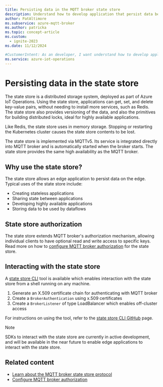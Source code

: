 ```yaml
---
title: Persisting data in the MQTT broker state store
description: Understand how to develop application that persist data between sessions using the state store.
author: PatAltimore
ms.subservice: azure-mqtt-broker
ms.author: patricka
ms.topic: concept-article
ms.custom:
  - ignite-2023
ms.date: 11/12/2024

#CustomerIntent: As an developer, I want understand how to develop application that persist data between sessions using the state store.
ms.service: azure-iot-operations
---
```


# Persisting data in the state store

The state store is a distributed storage system, deployed as part of Azure IoT Operations. Using the state store, applications can get, set, and delete key-value pairs, without needing to install more services, such as Redis. The state store also provides versioning of the data, and also the primitives for building distributed locks, ideal for highly available applications.

Like Redis, the state store uses in memory storage. Stopping or restarting the Kubernetes cluster causes the state store contents to be lost.

The state store is implemented via MQTTv5. Its service is integrated directly into MQTT broker and is automatically started when the broker starts. The state store provides the same high availability as the MQTT broker.

## Why use the state store?

The state store allows an edge application to persist data on the edge. Typical uses of the state store include:

* Creating stateless applications
* Sharing state between applications
* Developing highly available applications
* Storing data to be used by dataflows

## State store authorization

The state store extends MQTT broker's authorization mechanism, allowing individual clients to have optional read and write access to specific keys. Read more on how to [configure MQTT broker authorization](../manage-mqtt-broker/howto-configure-authorization.md) for the state store.

## Interacting with the state store

A [state store CLI](https://github.com/Azure-Samples/explore-iot-operations/tree/main/tools/statestore-cli) tool is available which enables interaction with the state store from a shell running on any machine. 

1. Generate an X.509 certificate chain for authenticating with MQTT broker
1. Create a `BrokerAuthentication` using x.509 certificates
1. Create a `BrokerListener` of type LoadBalancer which enables off-cluster access

For instructions on using the tool, refer to the [state store CLI GitHub](https://github.com/Azure-Samples/explore-iot-operations/tree/main/tools/statestore-cli) page.

> [!NOTE]
> SDKs to interact with the state store are currently in active development, and will be available in the near future to enable edge applications to interact with the state store.

## Related content

* [Learn about the MQTT broker state store protocol](concept-about-state-store-protocol.md)
* [Configure MQTT broker authorization](../manage-mqtt-broker/howto-configure-authorization.md)
